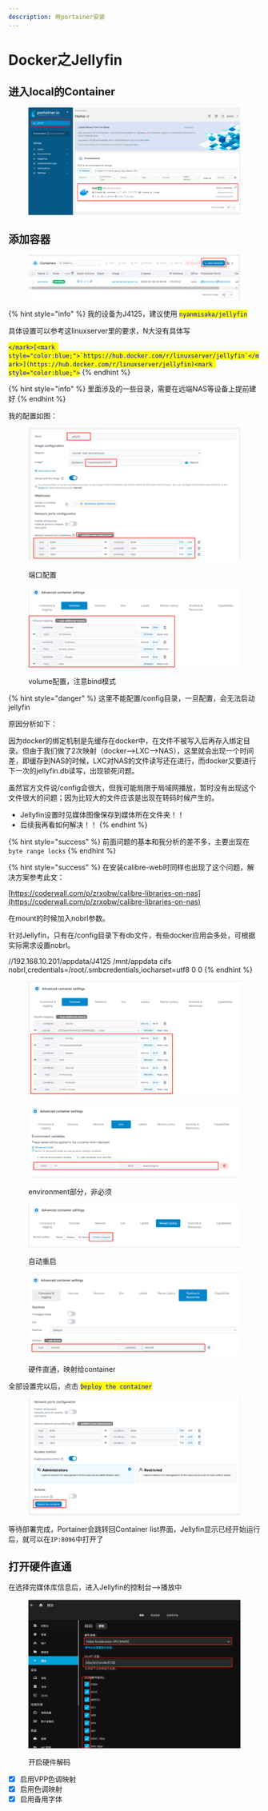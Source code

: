 ```yaml
---
description: 用portainer安装
---
```


# Docker之Jellyfin

## 进入local的Container

<figure><img src="../../.gitbook/assets/image (10).png" alt=""><figcaption></figcaption></figure>

## 添加容器

<figure><img src="../../.gitbook/assets/image (11).png" alt=""><figcaption></figcaption></figure>

{% hint style="info" %}
我的设备为J4125，建议使用 <mark style="color:blue;">`nyanmisaka/jellyfin`</mark>

具体设置可以参考这linuxserver里的要求，N大没有具体写

<mark style="color:blue;">``</mark>[<mark style="color:blue;">`https://hub.docker.com/r/linuxserver/jellyfin`</mark>](https://hub.docker.com/r/linuxserver/jellyfin)<mark style="color:blue;">``</mark>
{% endhint %}

{% hint style="info" %}
里面涉及的一些目录，需要在远端NAS等设备上提前建好
{% endhint %}

我的配置如图：

<figure><img src="../../.gitbook/assets/image (1) (1).png" alt=""><figcaption><p>端口配置</p></figcaption></figure>

<figure><img src="../../.gitbook/assets/image.png" alt=""><figcaption><p>volume配置，注意bind模式</p></figcaption></figure>

{% hint style="danger" %}
这里不能配置/config目录，一旦配置，会无法启动jellyfin

原因分析如下：

因为docker的绑定机制是先缓存在docker中，在文件不被写入后再存入绑定目录。但由于我们做了2次映射（docker-->LXC-->NAS），这里就会出现一个时间差，即缓存到NAS的时候，LXC对NAS的文件读写还在进行，而docker又要进行下一次的jellyfin.db读写，出现锁死问题。

虽然官方文件说/config会很大，但我可能局限于局域网播放，暂时没有出现这个文件很大的问题；因为比较大的文件应该是出现在转码时候产生的。

* Jellyfin设置时见媒体图像保存到媒体所在文件夹！！
* 后续我再看如何解决！！
{% endhint %}

{% hint style="success" %}
前面问题的基本和我分析的差不多，主要出现在`byte range locks`
{% endhint %}

{% hint style="success" %}
在安装calibre-web时同样也出现了这个问题，解决方案参考此文：

[https://coderwall.com/p/zrxobw/calibre-libraries-on-nas](https://coderwall.com/p/zrxobw/calibre-libraries-on-nas)

在mount的时候加入nobrl参数。

针对Jellyfin，只有在/config目录下有db文件，有些docker应用会多处，可根据实际需求设置nobrl。

//192.168.10.201/appdata/J4125 /mnt/appdata cifs nobrl,credentials=/root/.smbcredentials,iocharset=utf8 0 0
{% endhint %}

<figure><img src="../../.gitbook/assets/image (19).png" alt=""><figcaption></figcaption></figure>

<figure><img src="../../.gitbook/assets/image (14).png" alt=""><figcaption><p>environment部分，非必须</p></figcaption></figure>

<figure><img src="../../.gitbook/assets/image (3) (2).png" alt=""><figcaption><p>自动重启</p></figcaption></figure>

<figure><img src="../../.gitbook/assets/image (9).png" alt=""><figcaption><p>硬件直通，映射给container</p></figcaption></figure>

全部设置完以后，点击 <mark style="color:blue;">`Deploy the container`</mark>

<figure><img src="../../.gitbook/assets/image (7).png" alt=""><figcaption></figcaption></figure>

等待部署完成，Portainer会跳转回Container list界面，Jellyfin显示已经开始运行后，就可以在`IP:8096`中打开了

## 打开硬件直通

在选择完媒体库信息后，进入Jellyfin的控制台-->播放中

<figure><img src="../../.gitbook/assets/image (2).png" alt=""><figcaption><p>开启硬件解码</p></figcaption></figure>

* [x] 启用VPP色调映射
* [x] 启用色调映射
* [x] 启用备用字体

